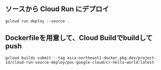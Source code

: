 ## ソースから Cloud Run にデプロイ

```console
gcloud run deploy --source .
```

## Dockerfileを用意して、Cloud Buildでbuildしてpush

```console
gcloud builds submit --tag asia-northeast1-docker.pkg.dev/project-id/cloud-run-source-deploy/poc-google-cloud/cr-hello-world:latest
```
